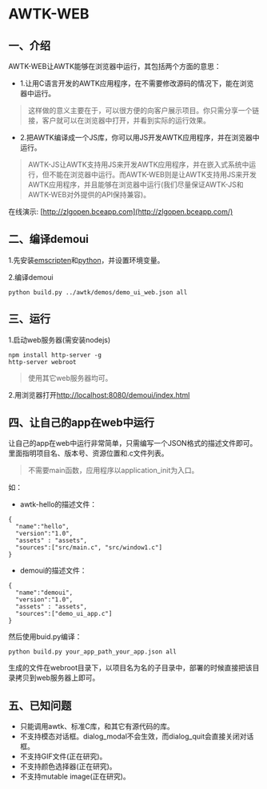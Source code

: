 # AWTK-WEB


## 一、介绍

AWTK-WEB让AWTK能够在浏览器中运行，其包括两个方面的意思：

* 1.让用C语言开发的AWTK应用程序，在不需要修改源码的情况下，能在浏览器中运行。

> 这样做的意义主要在于，可以很方便的向客户展示项目。你只需分享一个链接，客户就可以在浏览器中打开，并看到实际的运行效果。

* 2.把AWTK编译成一个JS库，你可以用JS开发AWTK应用程序，并在浏览器中运行。

> AWTK-JS让AWTK支持用JS来开发AWTK应用程序，并在嵌入式系统中运行，但不能在浏览器中运行。而AWTK-WEB则是让AWTK支持用JS来开发AWTK应用程序，并且能够在浏览器中运行(我们尽量保证AWTK-JS和AWTK-WEB对外提供的API保持兼容)。


在线演示: [http://zlgopen.bceapp.com](http://zlgopen.bceapp.com/)

## 二、编译demoui

1.先安装[emscripten](https://emscripten.org/docs/getting_started/downloads.html#sdk-download-and-install)和[python](https://www.python.org/)，并设置环境变量。


2.编译demoui

```
python build.py ../awtk/demos/demo_ui_web.json all
```

## 三、运行

1.启动web服务器(需安装nodejs)

```
npm install http-server -g
http-server webroot
```

> 使用其它web服务器均可。

2.用浏览器打开[http://localhost:8080/demoui/index.html](http://localhost:8080/demoui/index.html)

## 四、让自己的app在web中运行

让自己的app在web中运行非常简单，只需编写一个JSON格式的描述文件即可。里面指明项目名、版本号、资源位置和.c文件列表。

> 不需要main函数，应用程序以application_init为入口。 

如：

* awtk-hello的描述文件：

```
{
  "name":"hello",
  "version":"1.0",
  "assets" : "assets",
  "sources":["src/main.c", "src/window1.c"]
}
```

* demoui的描述文件：

```
{
  "name":"demoui",
  "version":"1.0",
  "assets" : "assets",
  "sources":["demo_ui_app.c"]
}
```

然后使用buid.py编译：

```
python build.py your_app_path_your_app.json all
```

生成的文件在webroot目录下，以项目名为名的子目录中，部署的时候直接把该目录拷贝到web服务器上即可。


## 五、已知问题

* 只能调用awtk、标准C库，和其它有源代码的库。
* 不支持模态对话框。dialog\_modal不会生效，而dialog\_quit会直接关闭对话框。
* 不支持GIF文件(正在研究)。
* 不支持颜色选择器(正在研究)。
* 不支持mutable image(正在研究)。




